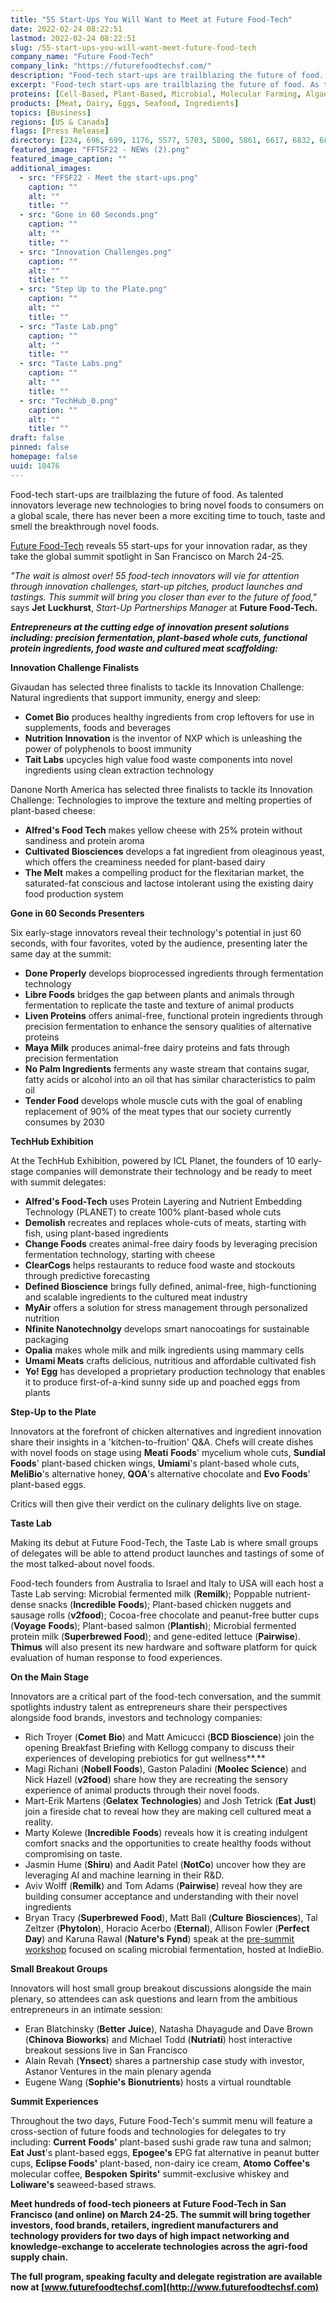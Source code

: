 ```yaml
---
title: "55 Start-Ups You Will Want to Meet at Future Food-Tech"
date: 2022-02-24 08:22:51
lastmod: 2022-02-24 08:22:51
slug: /55-start-ups-you-will-want-meet-future-food-tech
company_name: "Future Food-Tech"
company_link: "https://futurefoodtechsf.com/"
description: "Food-tech start-ups are trailblazing the future of food. As talented innovators leverage new technologies to bring novel foods to consumers on a global scale, there has never been a more exciting time to touch, taste and smell the breakthrough novel foods.Future Food-Tech reveals 55 start-ups for your innovation radar, as they take the global summit spotlight in San Francisco on March 24-25."
excerpt: "Food-tech start-ups are trailblazing the future of food. As talented innovators leverage new technologies to bring novel foods to consumers on a global scale, there has never been a more exciting time to touch, taste and smell the breakthrough novel foods.Future Food-Tech reveals 55 start-ups for your innovation radar, as they take the global summit spotlight in San Francisco on March 24-25."
proteins: [Cell-Based, Plant-Based, Microbial, Molecular Farming, Algae, Fungi]
products: [Meat, Dairy, Eggs, Seafood, Ingredients]
topics: [Business]
regions: [US & Canada]
flags: [Press Release]
directory: [234, 696, 699, 1176, 5577, 5703, 5800, 5861, 6617, 6832, 6885, 7174, 7627, 7705, 7933, 8332, 8333, 8981, 9366, 9408, 10453, 10454]
featured_image: "FFTSF22 - NEWs (2).png"
featured_image_caption: ""
additional_images:
  - src: "FFSF22 - Meet the start-ups.png"
    caption: ""
    alt: ""
    title: ""
  - src: "Gone in 60 Seconds.png"
    caption: ""
    alt: ""
    title: ""
  - src: "Innovation Challenges.png"
    caption: ""
    alt: ""
    title: ""
  - src: "Step Up to the Plate.png"
    caption: ""
    alt: ""
    title: ""
  - src: "Taste Lab.png"
    caption: ""
    alt: ""
    title: ""
  - src: "Taste Labs.png"
    caption: ""
    alt: ""
    title: ""
  - src: "TechHub_0.png"
    caption: ""
    alt: ""
    title: ""
draft: false
pinned: false
homepage: false
uuid: 10476
---
```

Food-tech start-ups are trailblazing the future of food. As talented
innovators leverage new technologies to bring novel foods to consumers
on a global scale, there has never been a more exciting time to touch,
taste and smell the breakthrough novel foods.

[Future Food-Tech](https://futurefoodtechsf.com/) reveals 55 start-ups
for your innovation radar, as they take the global summit spotlight in
San Francisco on March 24-25.

*"The wait is almost over! 55 food-tech innovators will vie for
attention through innovation challenges, start-up pitches, product
launches and tastings. This summit will bring you closer than ever to
the future of food,"* says **Jet** **Luckhurst**, *Start-Up Partnerships
Manager* at **Future Food-Tech.**

***Entrepreneurs at the cutting edge of innovation present solutions
including: precision fermentation, plant-based whole cuts, functional
protein ingredients, food waste and cultured meat scaffolding:***

**Innovation Challenge Finalists**

Givaudan has selected three finalists to tackle its Innovation
Challenge: Natural ingredients that support immunity, energy and sleep:

-   **Comet Bio** produces healthy ingredients from crop leftovers for
    use in supplements, foods and beverages
-   **Nutrition Innovation** is the inventor of NXP which is unleashing
    the power of polyphenols to boost immunity
-   **Tait Labs** upcycles high value food waste components into novel
    ingredients using clean extraction technology

Danone North America has selected three finalists to tackle its
Innovation Challenge: Technologies to improve the texture and melting
properties of plant-based cheese:

-   **Alfred's Food Tech** makes yellow cheese with 25% protein without
    sandiness and protein aroma
-   **Cultivated Biosciences** develops a fat ingredient from oleaginous
    yeast, which offers the creaminess needed for plant-based dairy
-   **The Melt** makes a compelling product for the flexitarian market,
    the saturated-fat conscious and lactose intolerant using the
    existing dairy food production system

**Gone in 60 Seconds Presenters**

Six early-stage innovators reveal their technology's potential in just
60 seconds, with four favorites, voted by the audience, presenting later
the same day at the summit:

-   **Done Properly** develops bioprocessed ingredients through
    fermentation technology
-   **Libre Foods** bridges the gap between plants and animals through
    fermentation to replicate the taste and texture of animal products
-   **Liven Proteins** offers animal-free, functional protein
    ingredients through precision fermentation to enhance the sensory
    qualities of alternative proteins
-   **Maya Milk** produces animal-free dairy proteins and fats through
    precision fermentation
-   **No Palm Ingredients** ferments any waste stream that contains
    sugar, fatty acids or alcohol into an oil that has similar
    characteristics to palm oil
-   **Tender Food** develops whole muscle cuts with the goal of enabling
    replacement of 90% of the meat types that our society currently
    consumes by 2030

**TechHub Exhibition**

At the TechHub Exhibition, powered by ICL Planet, the founders of 10
early-stage companies will demonstrate their technology and be ready to
meet with summit delegates:

-   **Alfred's Food-Tech** uses Protein Layering and Nutrient Embedding
    Technology (PLANET) to create 100% plant-based whole cuts
-   **Demolish** recreates and replaces whole-cuts of meats, starting
    with fish, using plant-based ingredients
-   **Change Foods** creates animal-free dairy foods by leveraging
    precision fermentation technology, starting with cheese
-   **ClearCogs** helps restaurants to reduce food waste and stockouts
    through predictive forecasting
-   **Defined Bioscience** brings fully defined, animal-free,
    high-functioning and scalable ingredients to the cultured meat
    industry
-   **MyAir** offers a solution for stress management through
    personalized nutrition
-   **Nfinite Nanotechnolgy** develops smart nanocoatings for
    sustainable packaging
-   **Opalia** makes whole milk and milk ingredients using mammary cells
-   **Umami Meats** crafts delicious, nutritious and affordable
    cultivated fish
-   **Yo! Egg** has developed a proprietary production technology that
    enables it to produce first-of-a-kind sunny side up and poached eggs
    from plants

**Step-Up to the Plate**

Innovators at the forefront of chicken alternatives and ingredient
innovation share their insights in a 'kitchen-to-fruition' Q&A. Chefs
will create dishes with novel foods on stage using **Meati** **Foods**'
mycelium whole cuts, **Sundial** **Foods**' plant-based chicken wings,
**Umiami**'s plant-based whole cuts, **MeliBio**'s alternative honey,
**QOA**'s alternative chocolate and **Evo Foods**' plant-based eggs.

Critics will then give their verdict on the culinary delights live on
stage.

**Taste Lab**

Making its debut at Future Food-Tech, the Taste Lab is where small
groups of delegates will be able to attend product launches and tastings
of some of the most talked-about novel foods.

Food-tech founders from Australia to Israel and Italy to USA will each
host a Taste Lab serving: Microbial fermented milk (**Remilk**);
Poppable nutrient-dense snacks (**Incredible** **Foods**); Plant-based
chicken nuggets and sausage rolls (**v2food**); Cocoa-free chocolate and
peanut-free butter cups (**Voyage** **Foods**); Plant-based salmon
(**Plantish**); Microbial fermented protein milk (**Superbrewed Food**);
and gene-edited lettuce (**Pairwise**). **Thimus** will also present its
new hardware and software platform for quick evaluation of human
response to food experiences.

**On the Main Stage**

Innovators are a critical part of the food-tech conversation, and the
summit spotlights industry talent as entrepreneurs share their
perspectives alongside food brands, investors and technology companies:

-   Rich Troyer (**Comet** **Bio**) and Matt Amicucci (**BCD
    Bioscience**) join the opening Breakfast Briefing with Kellogg
    company to discuss their experiences of developing prebiotics for
    gut wellness**.**
-   Magi Richani (**Nobell Foods**), Gaston Paladini (**Moolec
    Science**) and Nick Hazell (**v2food**) share how they are
    recreating the sensory experience of animal products through their
    novel foods.
-   Mart-Erik Martens (**Gelatex** **Technologies**) and Josh Tetrick
    (**Eat** **Just**) join a fireside chat to reveal how they are
    making cell cultured meat a reality.
-   Marty Kolewe (**Incredible** **Foods**) reveals how it is creating
    indulgent comfort snacks and the opportunities to create healthy
    foods without compromising on taste.
-   Jasmin Hume (**Shiru**) and Aadit Patel (**NotCo**) uncover how they
    are leveraging AI and machine learning in their R&D.
-   Aviv Wolff (**Remilk**) and Tom Adams (**Pairwise**) reveal how they
    are building consumer acceptance and understanding with their novel
    ingredients
-   Bryan Tracy (**Superbrewed** **Food**), Matt Ball (**Culture**
    **Biosciences**), Tal Zeltzer (**Phytolon**), Horacio Acerbo
    (**Eternal**), Allison Fowler (**Perfect** **Day**) and Karuna Rawal
    (**Nature's** **Fynd**) speak at the [pre-summit
    workshop](https://futurefoodtechsf.com/scaling-microbial-fermentation-workshop/)
    focused on scaling microbial fermentation, hosted at IndieBio.

**Small Breakout Groups**

Innovators will host small group breakout discussions alongside the main
plenary, so attendees can ask questions and learn from the ambitious
entrepreneurs in an intimate session:

-   Eran Blatchinsky (**Better** **Juice**), Natasha Dhayagude and Dave
    Brown (**Chinova** **Bioworks**) and Michael Todd (**Nutriati**)
    host interactive breakout sessions live in San Francisco
-   Alain Revah (**Ynsect**) shares a partnership case study with
    investor, Astanor Ventures in the main plenary agenda
-   Eugene Wang (**Sophie's** **Bionutrients**) hosts a virtual
    roundtable

**Summit Experiences**

Throughout the two days, Future Food-Tech's summit menu will feature a
cross-section of future foods and technologies for delegates to try
including: **Current** **Foods'** plant-based sushi grade raw tuna and
salmon; **Eat** **Just**'s plant-based eggs, **Epogee's** EPG fat
alternative in peanut butter cups, **Eclipse Foods'** plant-based,
non-dairy ice cream, **Atomo** **Coffee's** molecular coffee,
**Bespoken** **Spirits'** summit-exclusive whiskey and **Loliware's**
seaweed-based straws.

**Meet hundreds of food-tech pioneers at Future Food-Tech in San
Francisco (and online) on March 24-25. The summit will bring together
investors, food brands, retailers, ingredient manufacturers and
technology providers for two days of high impact networking and
knowledge-exchange to accelerate technologies across the agri-food
supply chain.**

**The full program, speaking faculty and delegate registration are
available now at
[www.futurefoodtechsf.com](http://www.futurefoodtechsf.com)**
